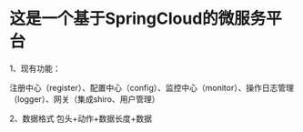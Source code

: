 # 这是一个基于SpringCloud的微服务平台

1、现有功能：

注册中心（register）、配置中心（config）、监控中心（monitor）、操作日志管理（logger）、网关（集成shiro、用户管理）

2、数据格式
包头+动作+数据长度+数据
